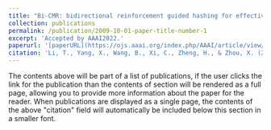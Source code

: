```yaml
---
title: "Bi-CMR: bidirectional reinforcement guided hashing for effective cross-modal retrieval"
collection: publications
permalink: /publication/2009-10-01-paper-title-number-1
excerpt: 'Accepted by AAAI2022.'
paperurl: '[paperURL](https://ojs.aaai.org/index.php/AAAI/article/view/21268)'
citation: 'Li, T., Yang, X., Wang, B., Xi, C., Zheng, H., & Zhou, X. (2022, June). Bi-CMR: bidirectional reinforcement guided hashing for effective cross-modal retrieval. In Proceedings of the AAAI Conference on Artificial Intelligence (Vol. 36, No. 9, pp. 10275-10282).'
---
```


The contents above will be part of a list of publications, if the user clicks the link for the publication than the contents of section will be rendered as a full page, allowing you to provide more information about the paper for the reader. When publications are displayed as a single page, the contents of the above "citation" field will automatically be included below this section in a smaller font.
